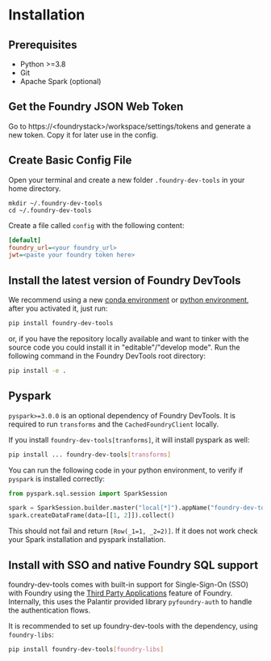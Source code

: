 # Installation

## Prerequisites

* Python >=3.8
* Git
* Apache Spark (optional)

## Get the Foundry JSON Web Token

Go to https://\<foundrystack\>/workspace/settings/tokens and generate a new token.
Copy it for later use in the config.

## Create Basic Config File

Open your terminal and create a new folder `.foundry-dev-tools` in your home directory.

```shell
mkdir ~/.foundry-dev-tools
cd ~/.foundry-dev-tools
```

Create a file called `config` with the following content:

```ini
[default]
foundry_url=<your foundry_url>
jwt=<paste your foundry token here>
```

## Install the latest version of Foundry DevTools

We recommend using a new [conda environment] or [python environment],
after you activated it, just run:

```bash
pip install foundry-dev-tools
```

or, if you have the repository locally available and want to tinker with the source code
you could install it in "editable"/"develop mode". Run the following command in
the Foundry DevTools root directory:

```bash
pip install -e .
```

## Pyspark

`pyspark>=3.0.0` is an optional dependency of Foundry DevTools.
It is required to run `transforms` and the `CachedFoundryClient` locally.

If you install `foundry-dev-tools[tranforms]`, it will install pyspark as well:

```bash
pip install ... foundry-dev-tools[transforms]
```

You can run the following code in your python environment, to verify if `pyspark` is installed correctly:

```python
from pyspark.sql.session import SparkSession

spark = SparkSession.builder.master("local[*]").appName("foundry-dev-tools").getOrCreate()
spark.createDataFrame(data=[[1, 2]]).collect()
```

This should not fail and return `[Row(_1=1, _2=2)]`. If it does not work check your Spark installation and pyspark
installation.

## Install with SSO and native Foundry SQL support

foundry-dev-tools comes with built-in support for Single-Sign-On (SSO) with Foundry
using
the [Third Party Applications](https://www.palantir.com/docs/foundry/platform-security-third-party/third-party-apps-overview/)
feature of Foundry.
Internally, this uses the Palantir provided library `pyfoundry-auth` to handle the authentication flows.

It is recommended to set up foundry-dev-tools with the dependency, using `foundry-libs`:

```bash
pip install foundry-dev-tools[foundry-libs]
```

[conda environment]: https://docs.conda.io/projects/conda/en/latest/user-guide/tasks/manage-environments.html
[python environment]: https://docs.python.org/3/library/venv.html